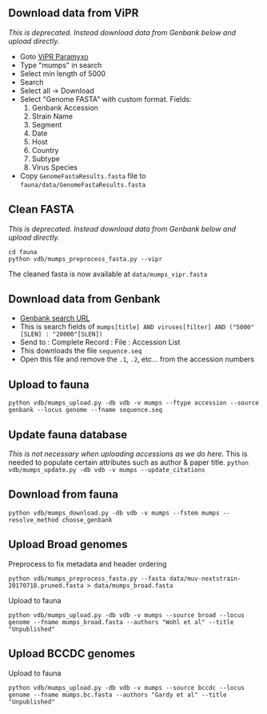 ## Download data from ViPR

_This is deprecated. Instead download data from Genbank below and upload directly._
* Goto [ViPR Paramyxo](https://www.viprbrc.org/brc/vipr_genome_search.spg?method=ShowCleanSearch&decorator=paramyxo)
* Type "mumps" in search
* Select min length of 5000
* Search
* Select all ->  Download
* Select "Genome FASTA" with custom format. Fields:
  1. Genbank Accession
  2. Strain Name
  3. Segment
  4. Date
  5. Host
  6. Country
  7. Subtype
  8. Virus Species
* Copy `GenomeFastaResults.fasta` file to `fauna/data/GenomeFastaResults.fasta`

## Clean FASTA

_This is deprecated. Instead download data from Genbank below and upload directly._
```
cd fauna
python vdb/mumps_preprocess_fasta.py --vipr
```
The cleaned fasta is now available at `data/mumps_vipr.fasta`

## Download data from Genbank

* [Genbank search URL](https://www.ncbi.nlm.nih.gov/nuccore?term=mumps%5Btitle%5D%20AND%20viruses%5Bfilter%5D%20AND%20%28%225000%22%5BSLEN%5D%20%3A%20%2220000%22%5BSLEN%5D%29&cmd=DetailsSearch)
* This is search fields of `mumps[title] AND viruses[filter] AND ("5000"[SLEN] : "20000"[SLEN])`
* Send to : Complete Record : File : Accession List
* This downloads the file `sequence.seq`
* Open this file and remove the `.1`, `.2`, etc... from the accession numbers

## Upload to fauna

`python vdb/mumps_upload.py -db vdb -v mumps --ftype accession --source genbank --locus genome --fname sequence.seq`

## Update fauna database

_This is not necessary when uploading accessions as we do here._
This is needed to populate certain attributes such as author & paper title.
`python vdb/mumps_update.py -db vdb -v mumps --update_citations`

## Download from fauna

`python vdb/mumps_download.py -db vdb -v mumps --fstem mumps --resolve_method choose_genbank`

## Upload Broad genomes

Preprocess to fix metadata and header ordering

`python vdb/mumps_preprocess_fasta.py --fasta data/muv-nextstrain-20170718.pruned.fasta > data/mumps_broad.fasta`

Upload to fauna

`python vdb/mumps_upload.py -db vdb -v mumps --source broad --locus genome --fname mumps_broad.fasta --authors "Wohl et al" --title "Unpublished"`

## Upload BCCDC genomes

Upload to fauna

`python vdb/mumps_upload.py -db vdb -v mumps --source bccdc --locus genome --fname mumps.bc.fasta --authors "Gardy et al" --title "Unpublished"`
